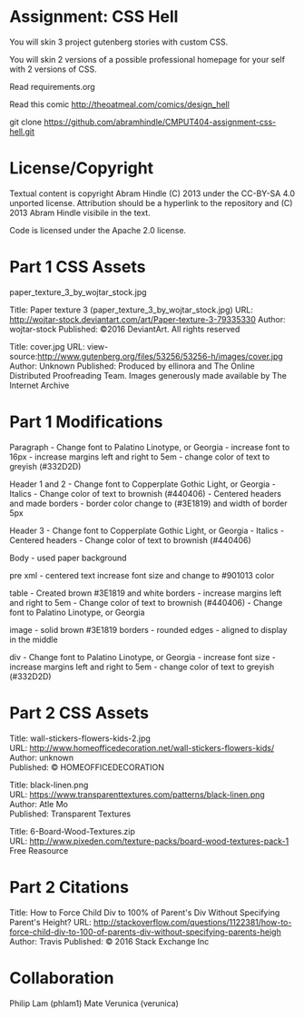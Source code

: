 Assignment: CSS Hell
====================

You will skin 3 project gutenberg stories with custom CSS.

You will skin 2 versions of a possible professional homepage for your
self with 2 versions of CSS.

Read requirements.org

Read this comic http://theoatmeal.com/comics/design_hell

git clone https://github.com/abramhindle/CMPUT404-assignment-css-hell.git

License/Copyright
=================

Textual content is copyright Abram Hindle (C) 2013 under the CC-BY-SA
4.0 unported license. Attribution should be a hyperlink to the
repository and (C) 2013 Abram Hindle visibile in the text.

Code is licensed under the Apache 2.0 license.

Part 1 CSS Assets 
=================
paper_texture_3_by_wojtar_stock.jpg

Title: Paper texture 3 (paper_texture_3_by_wojtar_stock.jpg)
URL: http://wojtar-stock.deviantart.com/art/Paper-texture-3-79335330
Author: wojtar-stock
Published: ©2016 DeviantArt. All rights reserved


Title: cover.jpg
URL: view-source:http://www.gutenberg.org/files/53256/53256-h/images/cover.jpg
Author: Unknown
Published: Produced by ellinora and The Online Distributed Proofreading
Team. Images generously made available by The Internet Archive

Part 1 Modifications
====================
Paragraph 
	- Change font to Palatino Linotype, or Georgia
	- increase font to 16px
	- increase margins left and right to 5em
	- change color of text to greyish (#332D2D)

Header 1 and 2
	- Change font to Copperplate Gothic Light, or Georgia
	- Italics 
	- Change color of text to brownish (#440406)
	- Centered headers and made borders 
	- border color change to (#3E1819) and width of border 5px

Header 3
	- Change font to Copperplate Gothic Light, or Georgia
	- Italics 
	- Centered headers
	- Change color of text to brownish (#440406)

Body
	- used paper background

pre xml 
	- centered text increase font size and change to #901013 color 

table
	- Created brown #3E1819 and white borders
	- increase margins left and right to 5em
	- Change color of text to brownish (#440406)
	- Change font to Palatino Linotype, or Georgia 

image
	- solid brown #3E1819 borders
	- rounded edges 
	- aligned to display in the middle

div 
	- Change font to Palatino Linotype, or Georgia
	- increase font size
	- increase margins left and right to 5em
	- change color of text to greyish (#332D2D)

Part 2 CSS Assets 
=================

Title: wall-stickers-flowers-kids-2.jpg  
URL: http://www.homeofficedecoration.net/wall-stickers-flowers-kids/  
Author: unknown  
Published: © HOMEOFFICEDECORATION  

Title: black-linen.png  
URL: https://www.transparenttextures.com/patterns/black-linen.png  
Author: Atle Mo  
Published: Transparent Textures  

Title: 6-Board-Wood-Textures.zip  
URL: http://www.pixeden.com/texture-packs/board-wood-textures-pack-1
Free Reasource

Part 2 Citations
================
Title: How to Force Child Div to 100% of Parent's Div Without Specifying Parent's Height?
URL: http://stackoverflow.com/questions/1122381/how-to-force-child-div-to-100-of-parents-div-without-specifying-parents-heigh
Author: Travis
Published:  © 2016 Stack Exchange Inc

Collaboration
=============

Philip Lam (phlam1)
Mate Verunica (verunica)


